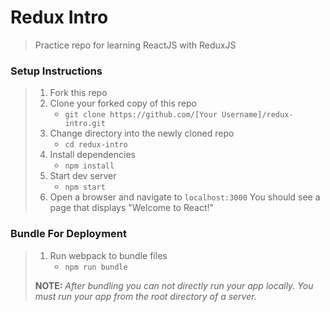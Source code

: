 # Redux Intro 

> Practice repo for learning ReactJS with ReduxJS 

### Setup Instructions

> 1. Fork this repo
> 1. Clone your forked copy of this repo
>    - `git clone https://github.com/[Your Username]/redux-intro.git`
> 1. Change directory into the newly cloned repo
>    - `cd redux-intro`
> 1. Install dependencies 
>    - `npm install`
> 1. Start dev server
>    - `npm start`
> 1. Open a browser and navigate to `localhost:3000` You should see a page that displays "Welcome to React!"

### Bundle For Deployment

> 1. Run webpack to bundle files
>    - `npm run bundle`
> 
> **NOTE:** *After bundling you can not directly run your app locally. You must run your app from the root directory of a server.*
